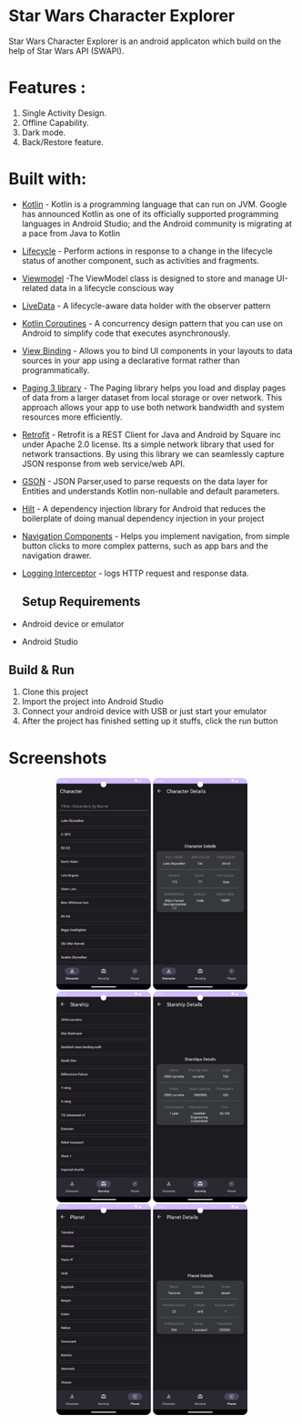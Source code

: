 # Star Wars Character Explorer
Star Wars Character Explorer is an android applicaton which build on the  help of Star Wars API (SWAPI).
#  Features :
1. Single Activity Design.
2. Offline Capability.
3. Dark mode.
4. Back/Restore feature.
   


# Built with:
- [Kotlin](https://developer.android.com/kotlin) - Kotlin is a programming language that can run on JVM. Google has announced Kotlin as one of its officially supported programming languages in Android Studio; and the Android community is migrating at a pace from Java to Kotlin
- [Lifecycle](https://developer.android.com/topic/libraries/architecture/lifecycle) - Perform actions in response to a change in the lifecycle status of another component, such as activities and fragments.
- [Viewmodel](https://developer.android.com/topic/libraries/architecture/viewmodel) -The ViewModel class is designed to store and manage UI-related data in a lifecycle conscious way
- [LiveData](https://developer.android.com/topic/libraries/architecture/livedata) -  A lifecycle-aware data holder with the observer pattern
- [Kotlin Coroutines](https://developer.android.com/kotlin/coroutines) - A concurrency design pattern that you can use on Android to simplify code that executes asynchronously.
- [View Binding](https://developer.android.com/topic/libraries/data-binding/) - Allows you to bind UI components in your layouts to data sources in your app using a declarative format rather than programmatically.
- [Paging 3 library](https://developer.android.com/topic/libraries/architecture/paging/v3-overview) -  The Paging library helps you load and display pages of data from a larger dataset from local storage or over network. This approach allows your app to use both network bandwidth and system resources more efficiently.
- [Retrofit](https://square.github.io/retrofit) -  Retrofit is a REST Client for Java and Android by Square inc under Apache 2.0 license. Its a simple network library that used for network transactions. By using this library we can seamlessly capture JSON response from web service/web API.
- [GSON](https://github.com/square/gson) - JSON Parser,used to parse requests on the data layer for Entities and understands Kotlin non-nullable and default parameters.
- [Hilt](https://developer.android.com/training/dependency-injection/hilt-android) -  A dependency injection library for Android that reduces the boilerplate of doing manual dependency injection in your project
- [Navigation Components](https://developer.android.com/guide/navigation/navigation-getting-started) -  Helps you implement navigation, from simple button clicks to more complex patterns, such as app bars and the navigation drawer.
- [Logging Interceptor](https://github.com/square/okhttp/blob/master/okhttp-logging-interceptor/README.md) -  logs HTTP request and response data.

  ## Setup Requirements
- Android device or emulator
- Android Studio

## Build & Run

1.  Clone this project
2.  Import the project into Android Studio
3.  Connect your android device with USB or just start your emulator
4.  After the project has finished setting up it stuffs, click the run button 

# Screenshots
<p align="center" width="100%">
    <img width="33%" src="https://github.com/Amit-guha/Star-Wars-Character-Explorer/blob/main/app/src/main/res/drawable/character.jpg"> 
    <img width="33%" src="https://github.com/Amit-guha/Star-Wars-Character-Explorer/blob/main/app/src/main/res/drawable/character_details.png"> 
     <img width="33%" src="https://github.com/Amit-guha/Star-Wars-Character-Explorer/blob/main/app/src/main/res/drawable/starship.png"> 
  <img width="33%" src="https://github.com/Amit-guha/Star-Wars-Character-Explorer/blob/main/app/src/main/res/drawable/starship_details.png"> 
  <img width="33%" src="https://github.com/Amit-guha/Star-Wars-Character-Explorer/blob/main/app/src/main/res/drawable/planet.png"> 
  <img width="33%" src="https://github.com/Amit-guha/Star-Wars-Character-Explorer/blob/main/app/src/main/res/drawable/planet_details.png"> 
</p>
